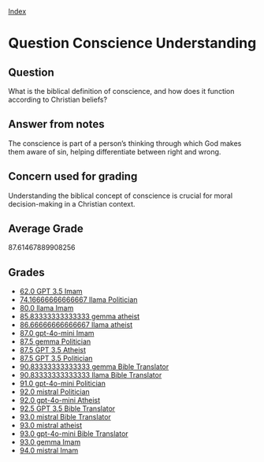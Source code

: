 
[Index](../../index.md)
# Question Conscience Understanding
## Question
What is the biblical definition of conscience, and how does it function according to Christian beliefs?

## Answer from notes
The conscience is part of a person’s thinking through which God makes them aware of sin, helping differentiate between right and wrong.

## Concern used for grading
Understanding the biblical concept of conscience is crucial for moral decision-making in a Christian context.

## Average Grade
87.61467889908256

## Grades
 * [62.0 GPT 3.5 Imam](../answers/GPT_3.5_Imam/Conscience_Understanding.md)
 * [74.16666666666667 llama Politician](../answers/llama_Politician/Conscience_Understanding.md)
 * [80.0 llama Imam](../answers/llama_Imam/Conscience_Understanding.md)
 * [85.83333333333333 gemma atheist](../answers/gemma_atheist/Conscience_Understanding.md)
 * [86.66666666666667 llama atheist](../answers/llama_atheist/Conscience_Understanding.md)
 * [87.0 gpt-4o-mini Imam](../answers/gpt-4o-mini_Imam/Conscience_Understanding.md)
 * [87.5 gemma Politician](../answers/gemma_Politician/Conscience_Understanding.md)
 * [87.5 GPT 3.5 Atheist](../answers/GPT_3.5_Atheist/Conscience_Understanding.md)
 * [87.5 GPT 3.5 Politician](../answers/GPT_3.5_Politician/Conscience_Understanding.md)
 * [90.83333333333333 gemma Bible Translator](../answers/gemma_Bible_Translator/Conscience_Understanding.md)
 * [90.83333333333333 llama Bible Translator](../answers/llama_Bible_Translator/Conscience_Understanding.md)
 * [91.0 gpt-4o-mini Politician](../answers/gpt-4o-mini_Politician/Conscience_Understanding.md)
 * [92.0 mistral Politician](../answers/mistral_Politician/Conscience_Understanding.md)
 * [92.0 gpt-4o-mini Atheist](../answers/gpt-4o-mini_Atheist/Conscience_Understanding.md)
 * [92.5 GPT 3.5 Bible Translator](../answers/GPT_3.5_Bible_Translator/Conscience_Understanding.md)
 * [93.0 mistral Bible Translator](../answers/mistral_Bible_Translator/Conscience_Understanding.md)
 * [93.0 mistral atheist](../answers/mistral_atheist/Conscience_Understanding.md)
 * [93.0 gpt-4o-mini Bible Translator](../answers/gpt-4o-mini_Bible_Translator/Conscience_Understanding.md)
 * [93.0 gemma Imam](../answers/gemma_Imam/Conscience_Understanding.md)
 * [94.0 mistral Imam](../answers/mistral_Imam/Conscience_Understanding.md)
